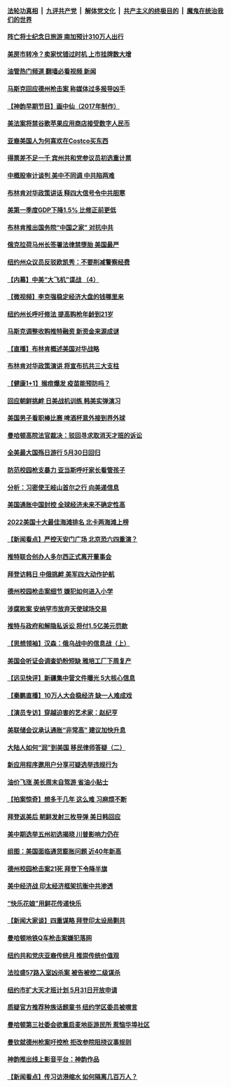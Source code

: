 ####  [法轮功真相](../../../../basic/blob/master/README.md?t=05270831) &nbsp;|&nbsp; [九评共产党](../../../../9ping.md/blob/master/README.md?t=05270831) &nbsp;|&nbsp; [解体党文化](../../../../jtdwh.md/blob/master/README.md?t=05270831)  &nbsp;|&nbsp; [共产主义的终极目的](../../../../gczydzjmd.md/blob/master/README.md?t=05270831) &nbsp;|&nbsp; [魔鬼在统治我们的世界](../../../../mgztzwmdsj.md/blob/master/README.md?t=05270831) 

#### [阵亡将士纪念日旅游 南加预计310万人出行](../pages/nsc412/n13746186.md?t=05270831) 

#### [美房市转冷？卖家忧错过时机 上市挂牌数大增](../pages/nsc412/n13746220.md?t=05270831) 

#### [油管热门频道 翻墙必看视频 新闻](http://45.76.130.85:81/youtube.html?05270831)

#### [马斯克回应德州枪击案 称媒体过多报导凶手](../pages/nsc412/n13746165.md?t=05270831) 

#### [【神韵早期节目】画中仙（2017年制作）](../pages/nsc412/n13746216.md?t=05270831) 

#### [美法案将禁谷歌苹果应用商店接受数字人民币](../pages/nsc412/n13746154.md?t=05270831) 

#### [亚裔美国人为何喜欢在Costco买东西](../pages/nsc412/n13746112.md?t=05270831) 

#### [得票差不足一千 宾州共和党参议员初选重计票](../pages/nsc412/n13746118.md?t=05270831) 

#### [中概股审计谈判 美中不同调 中共陷两难](../pages/nsc412/n13746049.md?t=05270831) 

#### [布林肯对华政策讲话 释四大信号令中共胆寒](../pages/nsc412/n13746116.md?t=05270831) 

#### [美第一季度GDP下降1.5% 比修正前更低](../pages/nsc412/n13746041.md?t=05270831) 

#### [布林肯推出国务院“中国之家” 对抗中共](../pages/nsc412/n13746025.md?t=05270831) 

#### [俄克拉荷马州长签署法律禁堕胎 美国最严](../pages/nsc412/n13746035.md?t=05270831) 

#### [纽约州众议员反驳欧凯秀：不要削减警察经费](../pages/nsc412/n13745538.md?t=05270831) 

#### [【内幕】中美“大飞机”谍战 （4）](../pages/nsc412/n13745555.md?t=05270831) 

#### [【微视频】李克强稳定经济大盘的钱哪里来](../pages/nsc412/n13745943.md?t=05270831) 

#### [纽约州长呼吁修法 提高购枪年龄到21岁](../pages/nsc412/n13745549.md?t=05270831) 

#### [马斯克调整收购推特融资 新资金来源成谜](../pages/nsc412/n13745851.md?t=05270831) 

#### [【直播】布林肯概述美国对华战略](../pages/nsc412/n13745109.md?t=05270831) 

#### [布林肯对华政策演讲 将宣布抗共三大支柱](../pages/nsc412/n13745974.md?t=05270831) 

#### [【健康1+1】猴痘爆发 疫苗能预防吗？](../pages/nsc412/n13745895.md?t=05270831) 

#### [回应朝鲜挑衅 日美战机训练 韩美实弹演习](../pages/nsc412/n13745731.md?t=05270831) 

#### [美国男子看职棒比赛 啤酒杯意外接到界外球](../pages/nsc412/n13745435.md?t=05270831) 

#### [曼哈顿高院法官裁决：驳回寻求取消天才班的诉讼](../pages/nsc412/n13745533.md?t=05270831) 

#### [全美最大国殇日游行 5月30日回归](../pages/nsc412/n13745527.md?t=05270831) 

#### [防范校园枪支暴力 亚当斯呼吁家长看管孩子](../pages/nsc412/n13745542.md?t=05270831) 

#### [分析：习密使王岐山首尔之行 向美递信息](../pages/nsc412/n13745482.md?t=05270831) 

#### [美国通胀中国封控 全球经济未来不确定性高](../pages/nsc412/n13745529.md?t=05270831) 

#### [2022美国十大最佳海滩排名 北卡两海滩上榜](../pages/nsc412/n13745329.md?t=05270831) 

#### [【新闻看点】严控天安门广场 北京恐六四重演？](../pages/nsc412/n13745195.md?t=05270831) 

#### [推特联合创办人多尔西正式离开董事会](../pages/nsc412/n13745396.md?t=05270831) 

#### [拜登访韩日 中俄挑衅 美军四大动作护航](../pages/nsc412/n13745423.md?t=05270831) 

#### [德州校园枪击案细节 嫌犯如何进入小学](../pages/nsc412/n13745279.md?t=05270831) 

#### [涉腐败案 安纳罕市放弃天使球场交易](../pages/nsc412/n13745380.md?t=05270831) 

#### [推特与政府和解隐私诉讼 将付1.5亿美元罚款](../pages/nsc412/n13745290.md?t=05270831) 

#### [【思想领袖】汉森：俄乌战中的信息战（上）](../pages/nsc412/n13709254.md?t=05270831) 

#### [美国会听证会调查奶粉短缺 雅培工厂下周复产](../pages/nsc412/n13745217.md?t=05270831) 

#### [【远见快评】新疆集中营文件曝光 5大核心信息](../pages/nsc412/n13745312.md?t=05270831) 

#### [【秦鹏直播】10万人大会稳经济 缺一人难成戏](../pages/nsc412/n13745294.md?t=05270831) 

#### [【演员专访】穿越迫害的艺术家：赵纪亨](../pages/nsc412/n13745283.md?t=05270831) 

#### [美联储会议承认通胀“非常高” 建议加快升息](../pages/nsc412/n13745303.md?t=05270831) 

#### [大陆人如何“润”到美国 移民律师答疑（二）](../pages/nsc412/n13745309.md?t=05270831) 

#### [新应用程序邀用户分享可疑选举违规行为](../pages/nsc412/n13745296.md?t=05270831) 

#### [油价飞涨 美长周末自驾游 省油小贴士](../pages/nsc412/n13745230.md?t=05270831) 

#### [【拍案惊奇】想多干几年 这么难 习麻烦不断](../pages/nsc412/n13745170.md?t=05270831) 

#### [拜登返美后 朝鲜发射三枚导弹 美日韩回应](../pages/nsc412/n13745019.md?t=05270831) 

#### [美中期选举五州初选揭晓 川普影响力仍在](../pages/nsc412/n13745003.md?t=05270831) 

#### [组图：美国面临通货膨胀问题 近40年新高](../pages/nsc412/n13744933.md?t=05270831) 

#### [德州校园枪击案21死 拜登下令降半旗](../pages/nsc412/n13745096.md?t=05270831) 

#### [美中经济战 印太经济框架抗衡中共渗透](../pages/nsc412/n13744604.md?t=05270831) 

#### [“快乐花娘”用鲜花传递快乐](../pages/nsc412/n13745097.md?t=05270831) 

#### [【新闻大家谈】四重谋略 拜登印太设局剿共](../pages/nsc412/n13744616.md?t=05270831) 

#### [曼哈顿地铁Q车枪击案嫌犯落网](../pages/nsc412/n13744680.md?t=05270831) 

#### [纽约共和党庆亚裔传统月 推崇传统价值观](../pages/nsc412/n13744706.md?t=05270831) 

#### [法拉盛57路入室凶杀案  被告被控二级谋杀](../pages/nsc412/n13744678.md?t=05270831) 

#### [纽约市扩大天才班计划 5月31日开放申请](../pages/nsc412/n13744676.md?t=05270831) 

#### [质疑官方推荐种族话题童书 纽约学区委员被噤言](../pages/nsc412/n13744688.md?t=05270831) 

#### [曼哈顿第三社委会欲重启麦地臣游民所 惹恼华埠社区](../pages/nsc412/n13744701.md?t=05270831) 

#### [曼钦就德州枪案吁控枪 拒改参院阻挠议事规则](../pages/nsc412/n13744571.md?t=05270831) 

#### [神韵推出线上影音平台：神韵作品](../pages/nsc412/n13744458.md?t=05270831) 

#### [【新闻看点】传习访港缩水 如何隔离几百万人？](../pages/nsc412/n13744426.md?t=05270831) 

<img src='http://gfw-breaker.win/goodnews/indexes/nsc412.md' width='0px' height='0px'/>
